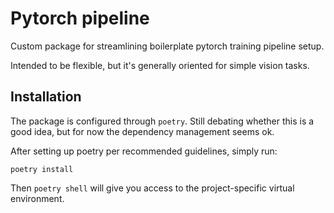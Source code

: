 # Pytorch pipeline

Custom package for streamlining boilerplate pytorch training pipeline setup.

Intended to be flexible, but it's generally oriented for simple vision tasks.

## Installation

The package is configured through `poetry`. Still debating whether this is a good idea, but for now the dependency management seems ok.

After setting up poetry per recommended guidelines, simply run:

```
poetry install
```

Then `poetry shell` will give you access to the project-specific virtual environment.
